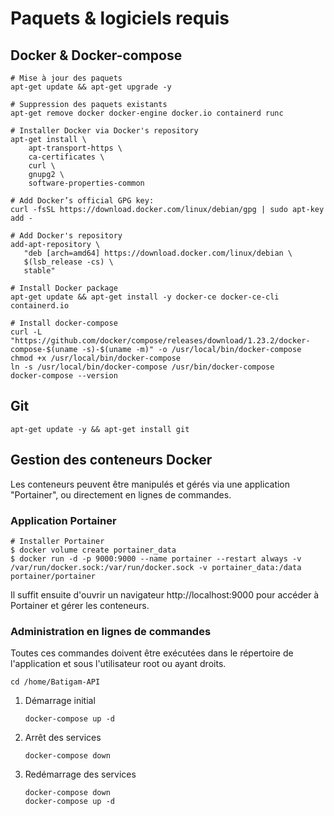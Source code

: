 # Paquets & logiciels requis

## Docker & Docker-compose
```
# Mise à jour des paquets
apt-get update && apt-get upgrade -y

# Suppression des paquets existants
apt-get remove docker docker-engine docker.io containerd runc

# Installer Docker via Docker's repository
apt-get install \
    apt-transport-https \
    ca-certificates \
    curl \
    gnupg2 \
    software-properties-common

# Add Docker’s official GPG key:
curl -fsSL https://download.docker.com/linux/debian/gpg | sudo apt-key add -

# Add Docker's repository
add-apt-repository \
   "deb [arch=amd64] https://download.docker.com/linux/debian \
   $(lsb_release -cs) \
   stable"

# Install Docker package
apt-get update && apt-get install -y docker-ce docker-ce-cli containerd.io

# Install docker-compose
curl -L "https://github.com/docker/compose/releases/download/1.23.2/docker-compose-$(uname -s)-$(uname -m)" -o /usr/local/bin/docker-compose
chmod +x /usr/local/bin/docker-compose
ln -s /usr/local/bin/docker-compose /usr/bin/docker-compose
docker-compose --version
```
## Git
```
apt-get update -y && apt-get install git
```

## Gestion des conteneurs Docker
Les conteneurs peuvent être manipulés et gérés via une application "Portainer", ou directement en lignes de commandes.

### Application Portainer
```
# Installer Portainer
$ docker volume create portainer_data
$ docker run -d -p 9000:9000 --name portainer --restart always -v /var/run/docker.sock:/var/run/docker.sock -v portainer_data:/data portainer/portainer
```
Il suffit ensuite d'ouvrir un navigateur http://localhost:9000 pour accéder à Portainer et gérer les conteneurs.
    
### Administration en lignes de commandes
Toutes ces commandes doivent être exécutées dans le répertoire de l'application et sous l'utilisateur root ou ayant droits.
    
```cd /home/Batigam-API```

1. Démarrage initial
    ```
    docker-compose up -d
    ```
2. Arrêt des services
    ```
    docker-compose down
    ```
3. Redémarrage des services
    ```
    docker-compose down
    docker-compose up -d
    ```
    